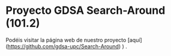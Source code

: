 # Proyecto GDSA Search-Around (101.2)

Podéis visitar la página web de nuestro proyecto [aquí] (https://github.com/gdsa-upc/Search-Around)
) .
